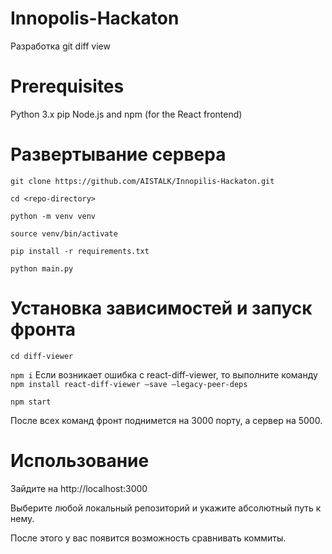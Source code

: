 # Innopolis-Hackaton

Разработка git diff view 

# Prerequisites
Python 3.x
pip
Node.js and npm (for the React frontend)

# Развертывание сервера

```git clone https://github.com/AISTALK/Innopilis-Hackaton.git```

```cd <repo-directory>```

```python -m venv venv```

```source venv/bin/activate```

```pip install -r requirements.txt```

```python main.py```

# Установка зависимостей и запуск фронта

```cd diff-viewer```

```npm i```
Если возникает ошибка с react-diff-viewer, то выполните команду ```npm install react-diff-viewer —save —legacy-peer-deps```

```npm start```

После всех команд фронт поднимется на 3000 порту, а сервер на 5000.

# Использование
Зайдите на http://localhost:3000

Выберите любой локальный репозиторий и укажите абсолютный путь к нему. 

После этого у вас появится возможность сравнивать коммиты.